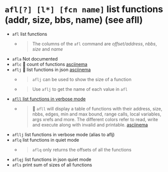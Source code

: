 <!-- TITLE: afl -->

#  `afl[?] [l*] [fcn name]`   list functions (addr, size, bbs, name) (see afll)

- `afl`   list functions
	- > The columns of the `afl` command are *offset/address*, *nbbs*, *size* and *name*
- `afla` Not documented
- `aflc` 🚀 count of functions [asciinema](https://asciinema.org/a/TMvqJRphF2RVI0nNerxzr72pL)
- `aflj` 🚀 list functions in json [asciinema](https://asciinema.org/a/XvEb7StzQ3C1BAAlvn9CDvqLR)
	- > `aflj` can be used to show the size of a function

  - > Use `aflj` to get the name of each value in `afl`
- [`afll` list functions in verbose mode](/options/a/af/afll)
	- > 🚀 `afll` will display a table of functions with their address, size, nbbs, edges, min and max bound, range calls, local variables, args xrefs and more. The different colors refer to read, write and execute along with invalid and printable. [asciinema](https://asciinema.org/a/N2QjD5o8X2d1t024LTr9w4wU7)
- `afllj`  list functions in verbose mode (alias to aflj)
- `aflq`   list functions in quiet mode
	- > `aflq` only returns the offsets of all the functions
- `aflqj`   list functions in json quiet mode
- `afls`   print sum of sizes of all functions

<p hidden>afl aflc aflj afll aflq aflqj afls</p>